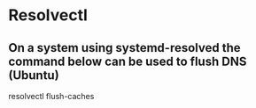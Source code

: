 # Resolvectl

## On a system using systemd-resolved the command below can be used to flush DNS (Ubuntu)
resolvectl flush-caches